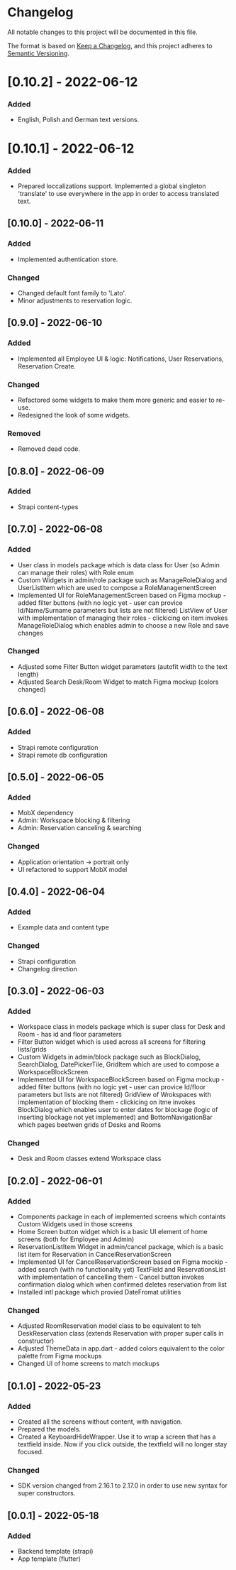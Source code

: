 # Changelog

All notable changes to this project will be documented in this file.

The format is based on [Keep a Changelog](https://keepachangelog.com/en/1.0.0/),
and this project adheres to [Semantic Versioning](https://semver.org/spec/v2.0.0.html).

# [0.10.2] - 2022-06-12
### Added
* English, Polish and German text versions.

# [0.10.1] - 2022-06-12
### Added
* Prepared loccalizations support. Implemented a global singleton 'translate' to use everywhere in the app in order to access translated text.

## [0.10.0] - 2022-06-11
### Added
* Implemented authentication store.
### Changed
* Changed default font family to 'Lato'.
* Minor adjustments to reservation logic.

## [0.9.0] - 2022-06-10
### Added
* Implemented all Employee UI & logic: Notifications, User Reservations, Reservation Create.
### Changed
* Refactored some widgets to make them more generic and easier to re-use.
* Redesigned the look of some widgets.
### Removed
* Removed dead code.

## [0.8.0] - 2022-06-09
### Added
* Strapi content-types


## [0.7.0]  - 2022-06-08

### Added
* User class in models package which is data class for User (so Admin can manage their roles) with Role enum
* Custom Widgets in admin/role package such as ManageRoleDialog and UserListItem which are used to compose a RoleManagementScreen
* Implemented UI for RoleManagementScreen based on Figma mockup - added filter buttons (with no logic yet - user can provice Id/Name/Surname parameters but lists are not filtered) ListView of User with implementation of managing their roles - clickicing on item invokes ManageRoleDialog which enables admin to choose a new Role and save changes


### Changed 
* Adjusted some Filter Button widget parameters (autofit width to the text length)
* Adjusted Search Desk/Room Widget to match Figma mockup (colors changed)

## [0.6.0] - 2022-06-08
### Added
* Strapi remote configuration
* Strapi remote db configuration

## [0.5.0] - 2022-06-05

### Added
* MobX dependency
* Admin: Workspace blocking & filtering
* Admin: Reservation canceling & searching
### Changed
* Application orientation -> portrait only
* UI refactored to support MobX model

## [0.4.0] - 2022-06-04
### Added
* Example data and content type
### Changed
* Strapi configuration
* Changelog direction

## [0.3.0]  - 2022-06-03
### Added
* Workspace class in models package which is super class for Desk and Room - has id and floor parameters
* Filter Button widget which is used across all screens for filtering lists/grids 
* Custom Widgets in admin/block package such as BlockDialog, SearchDialog, DatePickerTile, GridItem which are used to compose a WorkspaceBlockScreen
* Implemented UI for WorkspaceBlockScreen based on Figma mockup - added filter buttons (with no logic yet - user can provice Id/floor parameters but lists are not filtered) GridView of Wrokspaces with implementation of blocking them - clickicing on itme invokes BlockDialog which enables user to enter dates for blockage (logic of inserting blockage not yet implemented) and BottomNavigationBar which pages beetwen grids of Desks and Rooms

### Changed 
* Desk and Room classes extend Workspace class

## [0.2.0]  - 2022-06-01
### Added
* Components package in each of implemented screens which containts Custom Widgets used in those screens
* Home Screen button widget which is a basic UI element of home screens (both for Employee and Admin)
* ReservationListItem Widget in admin/cancel package, which is a basic list item for Reservation in CancelReservationScreen
* Implemented UI for CancelReservationScreen based on Figma mockip - added search (with no functionality yet) TextField and ReservationsList with implementation of cancelling  them - Cancel button invokes confirmation dialog which when confirmed deletes reservation from list
* Installed intl package which provied DateFromat utilities

### Changed 
* Adjusted RoomReservation model class to be equivalent to teh DeskReservation class (extends Reservation with proper super calls in constructor)
* Adjusted ThemeData in app.dart - added colors equivalent to the color palette from Figma mockups
* Changed UI of home screens to match mockups

## [0.1.0] - 2022-05-23
### Added
* Created all the screens without content, with navigation.
* Prepared the models.
* Created a KeyboardHideWrapper. Use it to wrap a screen that has a textfield inside. Now if you click outside, the textfield will no longer stay focused.

### Changed
* SDK version changed from 2.16.1 to 2.17.0 in order to use new syntax for super constructors.

## [0.0.1] - 2022-05-18
### Added 
* Backend template (strapi)
* App template (flutter)

